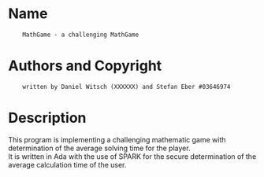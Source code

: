 # Name
        MathGame - a challenging MathGame
# Authors and Copyright
        written by Daniel Witsch (XXXXXX) and Stefan Eber #03646974 


# Description

This program is implementing a challenging mathematic game with determination of the average solving
time for the player.
</br>It is written in Ada with the use of SPARK for the secure determination of the average calculation time of the user.
</br>
</br>


## 

